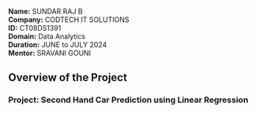 **Name:** SUNDAR RAJ B  
**Company:** CODTECH IT SOLUTIONS  
**ID:** CT08DS1391  
**Domain:** Data Analytics  
**Duration:** JUNE to JULY 2024  
**Mentor:** SRAVANI GOUNI  

## Overview of the Project

### Project: Second Hand Car Prediction using Linear Regression
